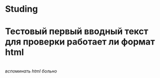 # Studing
<h1>Тестовый первый вводный текст для проверки работает ли формат html</h1>
<br>
<i>вспоминать html больно</i>
